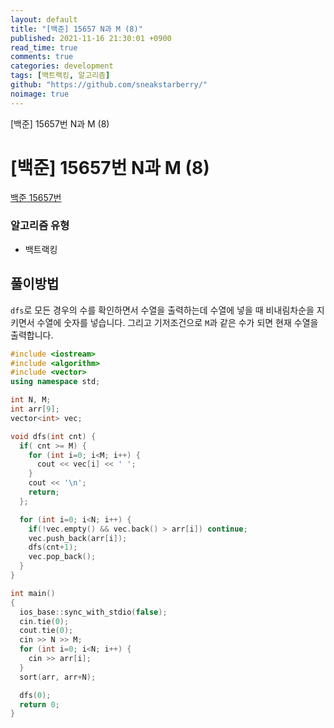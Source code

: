 ```yaml
---
layout: default
title: "[백준] 15657 N과 M (8)"
published: 2021-11-16 21:30:01 +0900
read_time: true
comments: true
categories: development
tags: [백트랙킹, 알고리즘]
github: "https://github.com/sneakstarberry/"
noimage: true
---
```


[백준] 15657번 N과 M (8)

<!--more-->

# [백준] 15657번 N과 M (8)

[백준 15657번 ](https://www.acmicpc.net/problem/15657)

### 알고리즘 유형

- 백트랙킹

## 풀이방법

`dfs`로 모든 경우의 수를 확인하면서 수열을 출력하는데 수열에 넣을 때 비내림차순을 지키면서 수열에 숫자를 넣습니다. 그리고 기저조건으로 `M`과 같은 수가 되면 현재 수열을 출력합니다. 

```c++
#include <iostream>
#include <algorithm>
#include <vector>
using namespace std;

int N, M;
int arr[9];
vector<int> vec;

void dfs(int cnt) {
  if( cnt >= M) {
    for (int i=0; i<M; i++) {
      cout << vec[i] << ' ';
    }
    cout << '\n';
    return;
  };

  for (int i=0; i<N; i++) {
    if(!vec.empty() && vec.back() > arr[i]) continue;
    vec.push_back(arr[i]);
    dfs(cnt+1);
    vec.pop_back();
  }
}

int main()
{
  ios_base::sync_with_stdio(false);
  cin.tie(0);
  cout.tie(0);
  cin >> N >> M;
  for (int i=0; i<N; i++) {
    cin >> arr[i];
  }
  sort(arr, arr+N);

  dfs(0);
  return 0;
}

```
